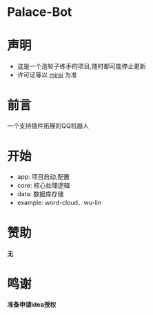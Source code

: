 # Palace-Bot
# 声明
- 这是一个造轮子练手的项目,随时都可能停止更新
- 许可证等以 [mirai](https://github.com/mamoe/mirai) 为准  

# 前言
一个支持插件拓展的QQ机器人  

# 开始
- app: 项目启动,配置
- core: 核心处理逻辑
- data: 数据库存储
- example: word-cloud、wu-lin

# 赞助
**无**  

# 鸣谢
**准备申请idea授权**